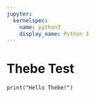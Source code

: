 ```yaml
---
jupyter:
  kernelspec:
    name: python3
    display_name: Python 3
---
```


# Thebe Test

```{code-cell} python
print("Hello Thebe!")